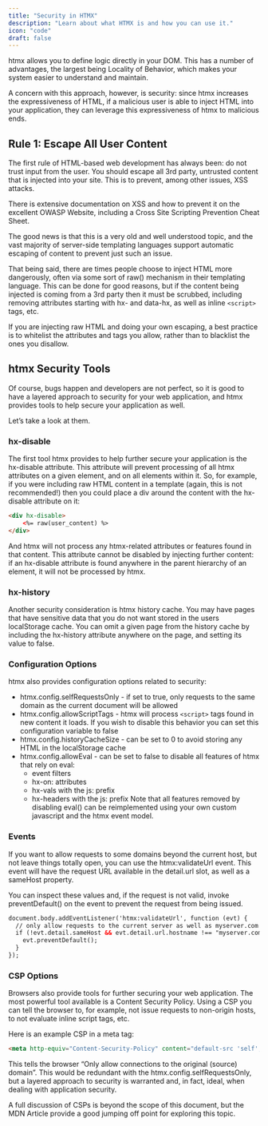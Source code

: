 ```yaml
---
title: "Security in HTMX"
description: "Learn about what HTMX is and how you can use it."
icon: "code"
draft: false
---
```


htmx allows you to define logic directly in your DOM. This has a number of advantages, the largest being Locality of Behavior, which makes your system easier to understand and maintain.

A concern with this approach, however, is security: since htmx increases the expressiveness of HTML, if a malicious user is able to inject HTML into your application, they can leverage this expressiveness of htmx to malicious ends.

## Rule 1: Escape All User Content
The first rule of HTML-based web development has always been: do not trust input from the user. You should escape all 3rd party, untrusted content that is injected into your site. This is to prevent, among other issues, XSS attacks.

There is extensive documentation on XSS and how to prevent it on the excellent OWASP Website, including a Cross Site Scripting Prevention Cheat Sheet.

The good news is that this is a very old and well understood topic, and the vast majority of server-side templating languages support automatic escaping of content to prevent just such an issue.

That being said, there are times people choose to inject HTML more dangerously, often via some sort of raw() mechanism in their templating language. This can be done for good reasons, but if the content being injected is coming from a 3rd party then it must be scrubbed, including removing attributes starting with hx- and data-hx, as well as inline `<script>` tags, etc.

If you are injecting raw HTML and doing your own escaping, a best practice is to whitelist the attributes and tags you allow, rather than to blacklist the ones you disallow.

## htmx Security Tools
Of course, bugs happen and developers are not perfect, so it is good to have a layered approach to security for your web application, and htmx provides tools to help secure your application as well.

Let’s take a look at them.

### hx-disable
The first tool htmx provides to help further secure your application is the hx-disable attribute. This attribute will prevent processing of all htmx attributes on a given element, and on all elements within it. So, for example, if you were including raw HTML content in a template (again, this is not recommended!) then you could place a div around the content with the hx-disable attribute on it:

```html
<div hx-disable>
    <%= raw(user_content) %>
</div>
```
And htmx will not process any htmx-related attributes or features found in that content. This attribute cannot be disabled by injecting further content: if an hx-disable attribute is found anywhere in the parent hierarchy of an element, it will not be processed by htmx.

### hx-history
Another security consideration is htmx history cache. You may have pages that have sensitive data that you do not want stored in the users localStorage cache. You can omit a given page from the history cache by including the hx-history attribute anywhere on the page, and setting its value to false.

### Configuration Options
htmx also provides configuration options related to security:

- htmx.config.selfRequestsOnly - if set to true, only requests to the same domain as the current document will be allowed
- htmx.config.allowScriptTags - htmx will process `<script>` tags found in new content it loads. If you wish to disable this behavior you can set this configuration variable to false
- htmx.config.historyCacheSize - can be set to 0 to avoid storing any HTML in the localStorage cache
- htmx.config.allowEval - can be set to false to disable all features of htmx that rely on eval:
    - event filters
    - hx-on: attributes
    - hx-vals with the js: prefix
    - hx-headers with the js: prefix
Note that all features removed by disabling eval() can be reimplemented using your own custom javascript and the htmx event model.

### Events
If you want to allow requests to some domains beyond the current host, but not leave things totally open, you can use the htmx:validateUrl event. This event will have the request URL available in the detail.url slot, as well as a sameHost property.

You can inspect these values and, if the request is not valid, invoke preventDefault() on the event to prevent the request from being issued.
```html
document.body.addEventListener('htmx:validateUrl', function (evt) {
  // only allow requests to the current server as well as myserver.com
  if (!evt.detail.sameHost && evt.detail.url.hostname !== "myserver.com") {
    evt.preventDefault();
  }
});
```

### CSP Options
Browsers also provide tools for further securing your web application. The most powerful tool available is a Content Security Policy. Using a CSP you can tell the browser to, for example, not issue requests to non-origin hosts, to not evaluate inline script tags, etc.

Here is an example CSP in a meta tag:

```html
<meta http-equiv="Content-Security-Policy" content="default-src 'self';">
```

This tells the browser “Only allow connections to the original (source) domain”. This would be redundant with the htmx.config.selfRequestsOnly, but a layered approach to security is warranted and, in fact, ideal, when dealing with application security.

A full discussion of CSPs is beyond the scope of this document, but the MDN Article provide a good jumping off point for exploring this topic.
